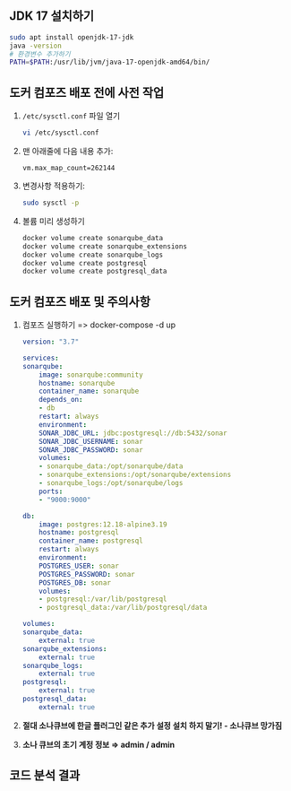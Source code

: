 ## JDK 17 설치하기

```bash
sudo apt install openjdk-17-jdk
java -version
# 환경변수 추가하기
PATH=$PATH:/usr/lib/jvm/java-17-openjdk-amd64/bin/
```
## 도커 컴포즈 배포 전에 사전 작업

1. `/etc/sysctl.conf` 파일 열기

    ```bash
    vi /etc/sysctl.conf
    ```

2. 맨 아래줄에 다음 내용 추가:

    ```
    vm.max_map_count=262144
    ```

3. 변경사항 적용하기:

    ```bash
    sudo sysctl -p
    ```

4. 볼륨 미리 생성하기

    ```bash
    docker volume create sonarqube_data
    docker volume create sonarqube_extensions
    docker volume create sonarqube_logs
    docker volume create postgresql
    docker volume create postgresql_data
    ```
## 도커 컴포즈 배포 및 주의사항

1. 컴포즈 실행하기 => docker-compose -d up

    ```YAML
    version: "3.7"

    services:
    sonarqube:
        image: sonarqube:community
        hostname: sonarqube
        container_name: sonarqube
        depends_on:
        - db
        restart: always
        environment:
        SONAR_JDBC_URL: jdbc:postgresql://db:5432/sonar
        SONAR_JDBC_USERNAME: sonar
        SONAR_JDBC_PASSWORD: sonar
        volumes:
        - sonarqube_data:/opt/sonarqube/data
        - sonarqube_extensions:/opt/sonarqube/extensions
        - sonarqube_logs:/opt/sonarqube/logs
        ports:
        - "9000:9000"

    db:
        image: postgres:12.18-alpine3.19
        hostname: postgresql
        container_name: postgresql
        restart: always
        environment:
        POSTGRES_USER: sonar
        POSTGRES_PASSWORD: sonar
        POSTGRES_DB: sonar
        volumes:
        - postgresql:/var/lib/postgresql
        - postgresql_data:/var/lib/postgresql/data

    volumes:
    sonarqube_data:
        external: true
    sonarqube_extensions:
        external: true
    sonarqube_logs:
        external: true
    postgresql:
        external: true
    postgresql_data:
        external: true    
    ```


2. **절대 소나큐브에 한글 플러그인 같은 추가 설정 설치 하지 말기! - 소나큐브 망가짐**

3. **소나 큐브의 초기 계정 정보 ⇒ admin / admin**

## 코드 분석 결과
